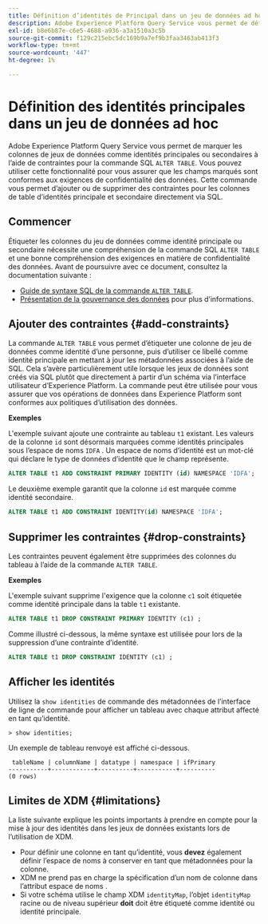 ```yaml
---
title: Définition d’identités de Principal dans un jeu de données ad hoc
description: Adobe Experience Platform Query Service vous permet de définir une identité ou une identité principale pour les champs de jeux de données de schéma ad hoc directement via la commande SQL ALTER TABLE. Le document explique comment utiliser la commande ALTER TABLE pour définir une identité principale ou une identité secondaire.
exl-id: b8e6b87e-c6e5-4688-a936-a3a1510a3c5b
source-git-commit: f129c215ebc5dc169b9a7ef9b3faa3463ab413f3
workflow-type: tm+mt
source-wordcount: '447'
ht-degree: 1%

---
```


# Définition des identités principales dans un jeu de données ad hoc

Adobe Experience Platform Query Service vous permet de marquer les colonnes de jeux de données comme identités principales ou secondaires à l’aide de contraintes pour la commande SQL `ALTER TABLE`. Vous pouvez utiliser cette fonctionnalité pour vous assurer que les champs marqués sont conformes aux exigences de confidentialité des données. Cette commande vous permet d’ajouter ou de supprimer des contraintes pour les colonnes de table d’identités principale et secondaire directement via SQL.

## Commencer

Étiqueter les colonnes du jeu de données comme identité principale ou secondaire nécessite une compréhension de la commande SQL `ALTER TABLE` et une bonne compréhension des exigences en matière de confidentialité des données. Avant de poursuivre avec ce document, consultez la documentation suivante :

* [Guide de syntaxe SQL de la commande `ALTER TABLE`](../sql/syntax.md).
* [Présentation de la gouvernance des données](../../data-governance/home.md) pour plus d’informations.

## Ajouter des contraintes {#add-constraints}

La commande `ALTER TABLE` vous permet d’étiqueter une colonne de jeu de données comme identité d’une personne, puis d’utiliser ce libellé comme identité principale en mettant à jour les métadonnées associées à l’aide de SQL. Cela s’avère particulièrement utile lorsque les jeux de données sont créés via SQL plutôt que directement à partir d’un schéma via l’interface utilisateur d’Experience Platform. La commande peut être utilisée pour vous assurer que vos opérations de données dans Experience Platform sont conformes aux politiques d’utilisation des données.

**Exemples**

L&#39;exemple suivant ajoute une contrainte au tableau `t1` existant. Les valeurs de la colonne `id` sont désormais marquées comme identités principales sous l’espace de noms `IDFA` . Un espace de noms d’identité est un mot-clé qui déclare le type de données d’identité que le champ représente.

```sql
ALTER TABLE t1 ADD CONSTRAINT PRIMARY IDENTITY (id) NAMESPACE 'IDFA';
```

Le deuxième exemple garantit que la colonne `id` est marquée comme identité secondaire.

```sql
ALTER TABLE t1 ADD CONSTRAINT IDENTITY(id) NAMESPACE 'IDFA';
```

## Supprimer les contraintes {#drop-constraints}

Les contraintes peuvent également être supprimées des colonnes du tableau à l’aide de la commande `ALTER TABLE`.

**Exemples**

L&#39;exemple suivant supprime l&#39;exigence que la colonne `c1` soit étiquetée comme identité principale dans la table `t1` existante.

```sql
ALTER TABLE t1 DROP CONSTRAINT PRIMARY IDENTITY (c1) ;
```

Comme illustré ci-dessous, la même syntaxe est utilisée pour lors de la suppression d’une contrainte d’identité.

```sql
ALTER TABLE t1 DROP CONSTRAINT IDENTITY (c1) ;
```

## Afficher les identités

Utilisez la `show identities` de commande des métadonnées de l’interface de ligne de commande pour afficher un tableau avec chaque attribut affecté en tant qu’identité.

```shell
> show identities;
```

Un exemple de tableau renvoyé est affiché ci-dessous.

```console
 tableName | columnName | datatype | namespace | ifPrimary
-----------+------------+----------+-----------+----------
(0 rows)
```

## Limites de XDM {#limitations}

La liste suivante explique les points importants à prendre en compte pour la mise à jour des identités dans les jeux de données existants lors de l’utilisation de XDM.

* Pour définir une colonne en tant qu’identité, vous **devez** également définir l’espace de noms à conserver en tant que métadonnées pour la colonne.
* XDM ne prend pas en charge la spécification d’un nom de colonne dans l’attribut espace de noms .
* Si votre schéma utilise le champ XDM `identityMap`, l’objet `identityMap` racine ou de niveau supérieur **doit** doit être étiqueté comme identité ou identité principale.

